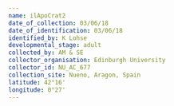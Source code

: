 ```yaml
---
name: ilApoCrat2
date_of_collection: 03/06/18
date_of_identification: 03/06/18
identified_by: K Lohse
developmental_stage: adult
collected_by: AM & SE
collector_organisation: Edinburgh University
collector_id: NU_AC_677
collection_site: Nueno, Aragon, Spain
latitude: 42°16'
longitude: 0°27'
---
```

